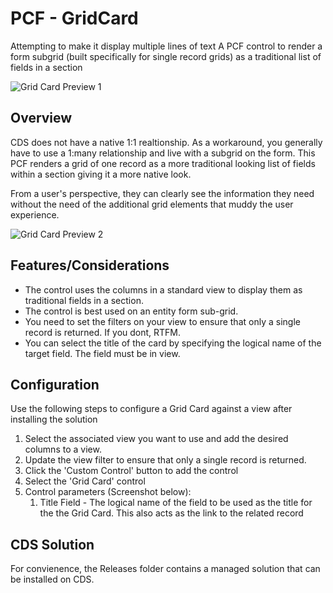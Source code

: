 # PCF - GridCard
 Attempting to make it display multiple lines of text
 A PCF control to render a form subgrid (built specifically for single record grids) as a traditional list of fields in a section

 ![Grid Card Preview 1](https://github.com/jasonaalmeida/PCF_GridCard/blob/master/GridCard/images/current_active_quote.png)

## Overview
CDS does not have a native 1:1 realtionship. As a workaround, you generally have to use a 1:many relationship and live with a subgrid on the form. This PCF renders a grid of one record as a more traditional looking list of fields within a section giving it a more native look.

From a user's perspective, they can clearly see the information they need without the need of the additional grid elements that muddy the user experience.

 ![Grid Card Preview 2](https://github.com/jasonaalmeida/PCF_GridCard/blob/master/GridCard/images/next_booking.png)

## Features/Considerations
- The control uses the columns in a standard view to display them as traditional fields in a section.
- The control is best used on an entity form sub-grid.
- You need to set the filters on your view to ensure that only a single record is returned. If you dont, RTFM.
- You can select the title of the card by specifying the logical name of the target field. The field must be in view.

## Configuration
Use the following steps to configure a Grid Card against a view after installing the solution

1. Select the associated view you want to use and add the desired columns to a view.
2. Update the view filter to ensure that only a single record is returned.
3. Click the 'Custom Control' button to add the control
4. Select the 'Grid Card' control
5. Control parameters (Screenshot below):
    1. Title Field - The logical name of the field to be used as the title for the the Grid Card. This also acts as the link to the related record

## CDS Solution
For convienence, the Releases folder contains a managed solution that can be installed on CDS.
